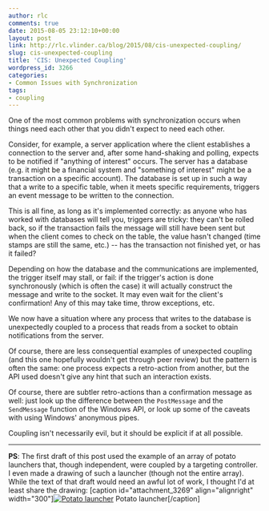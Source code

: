 ```yaml
---
author: rlc
comments: true
date: 2015-08-05 23:12:10+00:00
layout: post
link: http://rlc.vlinder.ca/blog/2015/08/cis-unexpected-coupling/
slug: cis-unexpected-coupling
title: 'CIS: Unexpected Coupling'
wordpress_id: 3266
categories:
- Common Issues with Synchronization
tags:
- coupling
---
```


One of the most common problems with synchronization occurs when things need each other that you didn't expect to need each other.
<!-- more -->
Consider, for example, a server application where the client establishes a connection to the server and, after some hand-shaking and polling, expects to be notified if "anything of interest" occurs. The server has a database (e.g. it might be a financial system and "something of interest" might be a transaction on a specific account). The database is set up in such a way that a write to a specific table, when it meets specific requirements, triggers an event message to be written to the connection.

This is all fine, as long as it's implemented correctly: as anyone who has worked with databases will tell you, triggers are tricky: they can't be rolled back, so if the transaction fails the message will still have been sent but when the client comes to check on the table, the value hasn't changed (time stamps are still the same, etc.) -- has the transaction not finished yet, or has it failed?

Depending on how the database and the communications are implemented, the trigger itself may stall, or fail: if the trigger's action is done synchronously (which is often the case) it will actually construct the message and write to the socket. It may even wait for the client's confirmation! Any of this may take time, throw exceptions, etc.

We now have a situation where any process that writes to the database is unexpectedly coupled to a process that reads from a socket to obtain notifications from the server.

Of course, there are less consequential examples of unexpected coupling (and this one hopefully wouldn't get through peer review) but the pattern is often the same: one process expects a retro-action from another, but the API used doesn't give any hint that such an interaction exists.

Of course, there are subtler retro-actions than a confirmation message as well: just look up the difference between the `PostMessage` and the `SendMessage` function of the Windows API, or look up some of the caveats with using Windows' anonymous pipes.

Coupling isn't necessarily evil, but it should be explicit if at all possible.


* * *


**PS**: The first draft of this post used the example of an array of potato launchers that, though independent, were coupled by a targeting controller. I even made a drawing of such a launcher (though not the entire array). While the text of that draft would need an awful lot of work, I thought I'd at least share the drawing:
[caption id="attachment_3269" align="alignright" width="300"][![Potato launcher](http://rlc.vlinder.ca/wp-content/uploads/2014/08/Potato-launcher-300x185.png)](http://rlc.vlinder.ca/wp-content/uploads/2014/08/Potato-launcher.png) Potato launcher[/caption]
